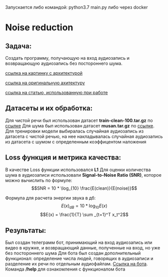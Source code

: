 Запускается либо командой: python3.7 main.py либо через docker
# Noise reduction
## Задача:
Создать программу, получающую на вход аудиозапись и возвращающую аудиозапись без постороннего шума.

[ссылка на картинку с архитектурой](https://ibb.co/6yxzmJk)

[ссылка на оригинальную ахитектуру](https://arxiv.org/abs/2005.08100)

[ссылка на статью, использованную при работе](https://www.isca-speech.org/archive/pdfs/interspeech_2021/kim21h_interspeech.pdf)

## Датасеты и их обработка:
Для чистой речи был использован датасет **train-clean-100.tar.gz** по [ссылке](https://openslr.org/12/)
Для шума был использован датасет **musan.tar.gz** по [ссылке](https://openslr.org/17/).
Для тренировки модели выбиралась случайная аудиозапись из датасета с чистой речью, на нее накладывалась случайная аудиозапись из датасета с шумом с определенным коэффицентом наложения

## Loss функция и метрика качества:
В качестве Loss функции использовался **L1**
Для оценки количества шума в аудиозаписи использовали **Signal-to-Noise Ratio (SNR)**, которое можно вычислить по формуле:
$$SNR = 10 * \log_{10} \frac{E(clean)}{E(noise)}$$

Формула для расчета энергии звука в дб:
$$E(x)_{dB} = 10 * \log _{10} E(x)$$
$$E(x) = \frac{1}{T} \sum _{t=1}^T x_t^2$$

## Результаты:
Был создан телеграмм бот, принимающий на вход аудиозапись или видео в кружке, и возвращающий данные, полученные на вход, но уже без постороннего шума
Для бота был создан дополнительный функционал: определение числа людей, говорящих в аудиозаписи и разделение их речи по отдельным аудиофайлам.
[Ссылка на бота](https://web.telegram.org/k/#@v_april_bot).
Команда **/help** для ознакомления с функционалом бота
